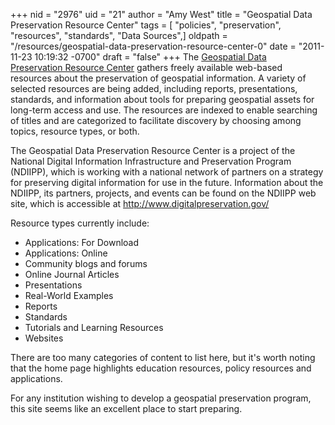 +++
nid = "2976"
uid = "21"
author = "Amy West"
title = "Geospatial Data Preservation Resource Center"
tags = [ "policies", "preservation", "resources", "standards", "Data Sources",]
oldpath = "/resources/geospatial-data-preservation-resource-center-0"
date = "2011-11-23 10:19:32 -0700"
draft = "false"
+++
The [Geospatial Data Preservation Resource
Center](http://geopreservation.org/) gathers freely available web-based
resources about the preservation of geospatial information. A variety of
selected resources are being added, including reports, presentations,
standards, and information about tools for preparing geospatial assets
for long-term access and use. The resources are indexed to enable
searching of titles and are categorized to facilitate discovery by
choosing among topics, resource types, or both.

The Geospatial Data Preservation Resource Center is a project of the
National Digital Information Infrastructure and Preservation Program
(NDIIPP), which is working with a national network of partners on a
strategy for preserving digital information for use in the future.
Information about the NDIIPP, its partners, projects, and events can be
found on the NDIIPP web site, which is accessible
at <http://www.digitalpreservation.gov/>

Resource types currently include:

-   Applications: For Download
-   Applications: Online
-   Community blogs and forums
-   Online Journal Articles
-   Presentations
-   Real-World Examples
-   Reports
-   Standards
-   Tutorials and Learning Resources
-   Websites

There are too many categories of content to list here, but it's worth
noting that the home page highlights education resources, policy
resources and applications. 

For any institution wishing to develop a geospatial preservation
program, this site seems like an excellent place to start preparing.
